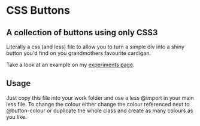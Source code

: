 CSS Buttons
===========

A collection of buttons using only CSS3
--------------------

Literally a css (and less) file to allow you to turn a simple div into a shiny button you'd find on you grandmothers favourite cardigan.

Take a look at an example on my [experiments page](http://david.darn.es/experiments/button).

Usage
--------------------
Just copy this file into your work folder and use a less @import in your main less file. To change the colour either change the colour referenced next to @button-colour or duplicate the whole class and create as many colours as you like.


